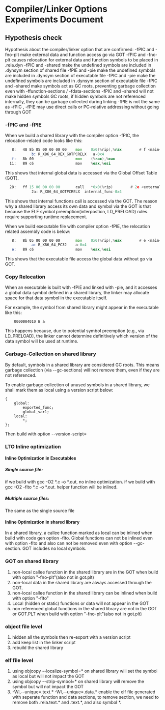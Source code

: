 # Compiler/Linker Options Experiments Document

## Hypothesis check

Hypothesis about the compiler/linker option that are confirmed:
-fPIC and -fno-plt make external data and function access go via GOT
-fPIC and -fno-plt causes relocation for external data and function symbols to be placed in .rela.dyn 
-fPIC and -shared make the undefined symbols are included in .dynsym section of shared file
-fPIE and -pie make the undefined symbols are included in .dynsym section of executable file
-fPIC and -pie make the undefined symbols are included in .dynsym section of executable file
-fPIC and -shared make symbols act as GC roots, preventing garbage collection even with -ffunction-sections / -fdata-sections
-fPIC and -shared will not make hidden symbols GC roots, if hidden symbols are not referenced internally, they can be garbage collected during linking
-fPIE is not the same as -fPIC , -fPIE may use direct calls or PC-relative addressing without going through GOT

### -fPIC and -fPIE

When we build a shared library with the compiler option -fPIC, the relocation-related code looks like this:

```asm
   8:	48 8b 05 00 00 00 00 	mov    0x0(%rip),%rax        # f <main+0xf>
			b: R_X86_64_REX_GOTPCRELX	a-0x4
   f:	8b 00                	mov    (%rax),%eax
  11:	89 c6                	mov    %eax,%esi
```

This shows that internal global data is accessed via the Global Offset Table (GOT). 

```asm
  28:	ff 15 00 00 00 00    	call   *0x0(%rip)        # 2e <external_func+0x13>
			2a: R_X86_64_GOTPCRELX	internal_func-0x4
```  

This shows that internal functions call is accessed via the GOT. 
The reason why a shared library access its own data and symbol via the GOT is that because the ELF symbol preemption(interpostion, LD_PRELOAD) rules require supporting runtime replacement. 

When we build executable file with compiler option -fPIE, the relocation related assembly code is below:

```asm
   8:	8b 05 00 00 00 00    	mov    0x0(%rip),%eax        # e <main+0xe>
			a: R_X86_64_PC32	a-0x4
   e:	89 c6                	mov    %eax,%esi
```

This shows that the executable file access the global data without go via GOT. 

### Copy Relocation
When an executable is built with -fPIE and linked with -pie, and it accesses a global data symbol defined in a shared library, the linker may allocate space for that data symbol in the executable itself. 

For example, the symbol from shared library might appear in the executable like this:
```nm
	0000004010 B a
```
This happens because, due to potential symbol preemption (e.g., via LD_PRELOAD), the linker cannot determine definitively which version of the data symbol will be used at runtime.

### Garbage-Collection on shared library

By default, symbols in a shared library are considered GC roots. This means garbage collection (via --gc-sections) will not remove them, even if they are not referenced.

To enable garbage collection of unused symbols in a shared library, we shall mark them as local using a version script below:
```
{
    global:
        exported_func;
        global_var1;
    local:
        *;
};
```
Then build with option --version-script=

### LTO Inline optimization

#### Inline Optimization in Executables

##### Single source file:

if we build with gcc -O2 *.c -o *.out, no inline optimization. 
if we build with gcc -O2 -flto *.c -o *.out. helper function will be inlined.

##### Multiple source files:

The same as the single source file

#### Inline Optimization in shared library

In a shared library, a callee function marked as local can be inlined when build with code gen option -flto. Global functions can not be inlined even with option -flto and also can not be removed even with option --gc-section. GOT includes no local symbols. 

### GOT on shared library

1. non-local callee function in the shared library are in the GOT when build with option "-fno-plt"(also not in got.plt)
2. non-local data in the shared library are always accessed through the GOT.
3. non-local callee function in the shared library can be inlined when build with option "-flto"
4. Local (hidden or static) functions or data will not appear in the GOT
5. non referenced global functions in the shared library are not in the GOT or GOT.PLT when build with option "-fno-plt"(also not in got.plt) 

### object file level

1. hidden all the symbols then re-export with a version script 
2. add keep list in the linker script
3. rebuild the shared library 

### elf file level 

1. using objcopy --localize-symbol=* on shared library will set the symbol as local but will not impact the GOT 
2. using objcopy --strip-symbol=* on shared library will remove the symbol but will not impact the GOT
3. -Wl,--unique=.text.* -Wl,--unique=.data.* enable the elf file generated with seperate function and data sections, to remove section, we need to remove both .rela.text.* and .text.*, and also symbol *. 

